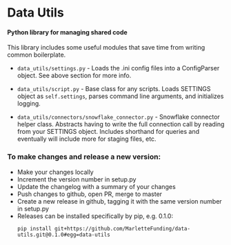 # Data Utils
#### Python library for managing shared code

This library includes some useful modules that save time from writing common boilerplate.

* `data_utils/settings.py` - Loads the .ini config files into a ConfigParser object. See above section for more info. 

* `data_utils/script.py` - Base class for any scripts. Loads SETTINGS object as `self.settings`, 
parses command line arguments, and initializes logging. 

* `data_utils/connectors/snowflake_connector.py` - Snowflake connector helper class. Abstracts
having to write the full connection call by reading from your SETTINGS object. Includes shorthand 
for queries and eventually will include more for staging files, etc.

### To make changes and release a new version:
* Make your changes locally
* Increment the version number in setup.py
* Update the changelog with a summary of your changes
* Push changes to github, open PR, merge to master
* Create a new release in github, tagging it with the same version number in setup.py
* Releases can be installed specifically by pip, e.g. 0.1.0:
  ```
  pip install git+https://github.com/MarletteFunding/data-utils.git@0.1.0#egg=data-utils
  ```

